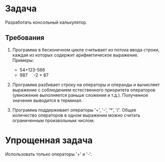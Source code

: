 
# Задача

Разработать консольный калькулятор.

## Требования

1. Программа в бесконечном цикле считывает из потока ввода строки, каждая из
   которых содержит арифметическое выражение. Примеры:

   - 54+123-566
   - 987 &nbsp;&nbsp;&nbsp; -2 + 87

2. Программа разбивает строку на операторы и операнды и вычисляет выражение с
   соблюдением естественного приоритета операторов (умножение выполняется
   раньше сложения и т.д.). Полученное значение выводится в терминал.

3. Программа поддерживает операторы '+', '-', '\*', '/'. Общее количество
   операторов в одном выражении можно считать ограниченным произвольным числом.

# Упрощенная задача

Использовать только операторы '+' и '-'.
